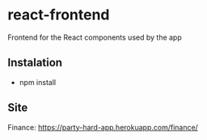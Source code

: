 # react-frontend
Frontend for the React components used by the app

## Instalation
- npm install

## Site
  Finance: https://party-hard-app.herokuapp.com/finance/
